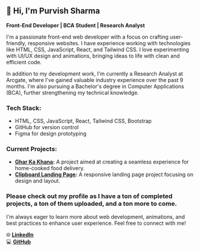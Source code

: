 ## 👋 Hi, I'm Purvish Sharma  
**Front-End Developer | BCA Student | Research Analyst**  

I'm a passionate front-end web developer with a focus on crafting user-friendly, responsive websites. I have experience working with technologies like HTML, CSS, JavaScript, React, and Tailwind CSS. I love experimenting with UI/UX design and animations, bringing ideas to life with clean and efficient code.

In addition to my development work, I'm currently a Research Analyst at Arcgate, where I've gained valuable industry experience over the past 9 months. I'm also pursuing a Bachelor's degree in Computer Applications (BCA), further strengthening my technical knowledge.

### Tech Stack:
- HTML, CSS, JavaScript, React, Tailwind CSS, Bootstrap
- GitHub for version control
- Figma for design prototyping

### Current Projects:
- **[Ghar Ka Khana](https://premsharma1231.github.io/Ghar-Ka-Khana/):** A project aimed at creating a seamless experience for home-cooked food delivery.
- **[Clipboard Landing Page](https://premsharma1231.github.io/Clip-Board-Landing-Page/):** A responsive landing page project focusing on design and layout.
### Please check out my profile as I have a ton of completed projects, a ton of them uploaded, and a ton more to come.


I'm always eager to learn more about web development, animations, and best practices to enhance user experience. Feel free to connect with me!

🌐 **[LinkedIn](https://www.linkedin.com/in/sharma-purvish-591120248/)**  
💻 **[GitHub](https://github.com/premsharma1231)**
